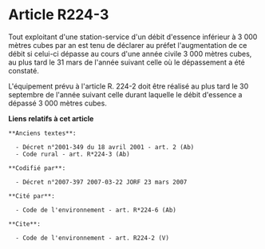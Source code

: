 # Article R224-3

Tout exploitant d'une station-service d'un débit d'essence inférieur à 3 000 mètres cubes par an est tenu de déclarer au
préfet l'augmentation de ce débit si celui-ci dépasse au cours d'une année civile 3 000 mètres cubes, au plus tard le 31 mars
de l'année suivant celle où le dépassement a été constaté. 

L'équipement prévu à l'article R. 224-2 doit être réalisé au plus tard le 30 septembre de l'année suivant celle durant
laquelle le débit d'essence a dépassé 3 000 mètres cubes.

**Liens relatifs à cet article**

	**Anciens textes**:

	  - Décret n°2001-349 du 18 avril 2001 - art. 2 (Ab)
	  - Code rural - art. R*224-3 (Ab)

	**Codifié par**:

	  - Décret n°2007-397 2007-03-22 JORF 23 mars 2007

	**Cité par**:

	  - Code de l'environnement - art. R*224-6 (Ab)

	**Cite**:

	  - Code de l'environnement - art. R224-2 (V)
